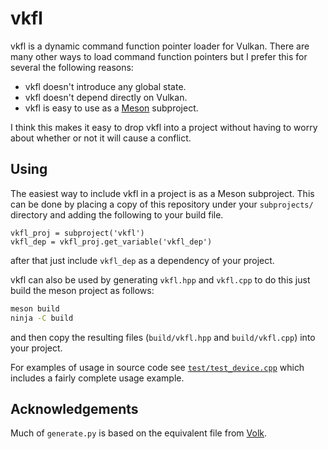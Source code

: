 # vkfl

vkfl is a dynamic command function pointer loader for Vulkan. There are many other ways to load command function
pointers but I prefer this for several the following reasons:

- vkfl doesn't introduce any global state.
- vkfl doesn't depend directly on Vulkan.
- vkfl is easy to use as a [Meson](https://mesonbuild.com) subproject.

I think this makes it easy to drop vkfl into a project without having to worry about whether or not it will cause a
conflict. 

## Using

The easiest way to include vkfl in a project is as a Meson subproject. This can be done by placing a copy of this
repository under your `subprojects/` directory and adding the following to your build file.
```meson
vkfl_proj = subproject('vkfl')
vkfl_dep = vkfl_proj.get_variable('vkfl_dep')
```
after that just include `vkfl_dep` as a dependency of your project.

vkfl can also be used by generating `vkfl.hpp` and `vkfl.cpp` to do this just build the meson project as follows:
```sh
meson build
ninja -C build
```
and then copy the resulting files (`build/vkfl.hpp` and `build/vkfl.cpp`) into your project.

For examples of usage in source code see [`test/test_device.cpp`](https://github.com/gn0mesort/vkfl/blob/master/test/test_device.cpp) which includes a fairly
complete usage example.

## Acknowledgements

Much of `generate.py` is based on the equivalent file from [Volk](https://github.com/zeux/volk).
